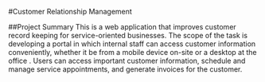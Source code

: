 #Customer Relationship Management

##Project Summary
This is a web application that improves customer record keeping for service-oriented businesses. The scope of the task is developing a portal in which internal staff can access customer information conveniently, whether it be from a mobile device on-site or a desktop at the office . Users can access important customer information, schedule and manage service appointments, and generate invoices for the customer. 
